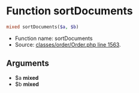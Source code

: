 Function sortDocuments
===========================





```php
mixed sortDocuments($a, $b)
```

* Function name: sortDocuments
* Source: [classes/order/Order.php line 1563](https://github.com/PrestaShop/PrestaShop/blob/1.5.6.1/classes/order/Order.php#L1563).

Arguments
---------

* $a **mixed**
* $b **mixed**

